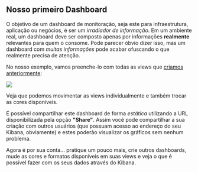 ## Nosso primeiro Dashboard

O objetivo de um dashboard de monitoração, seja este para infraestrutura, aplicação ou negócios, é ser um _irradiador de informação_. Em um ambiente real, um dashboard deve ser composto apenas por informações __realmente__ relevantes para quem o consome. Pode parecer óbvio dizer isso, mas um dashboard com _muitas informações_ pode acabar ofuscando o que realmente precisa de atenção.

No nosso exemplo, vamos preenche-lo com todas as views que [criamos anteriormente](/pages/views.md):

![](/gifs/dashboard.gif)

Veja que podemos movimentar as views individualmente e também trocar as cores disponíveis.

É possível compartilhar este dashboard de forma _estática_ utilizando a URL disponibilizada pela opção __"Share"__. Assim você pode compartilhar a sua criação com outros usuários (que possuam acesso ao endereço do seu Kibana, obviamente) e estes poderão visualizar os gráficos sem nenhum problema.

Agora é por sua conta... pratique um pouco mais, crie outros dashboards, mude as cores e formatos disponíveis em suas views e veja o que é possível fazer com os seus dados através do Kibana.
